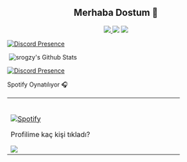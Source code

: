 <h2 align="center">Merhaba Dostum 👋</h2>
<p align="center">
  <a href="https://discord.com/users/783815790415314944" target"blank_"><img src="https://img.shields.io/badge/discord%20-7289DA.svg?&style=for-the-badge&logo=discord&logoColor=white">
  <a href="https://www.youtube.com/channel/UCgUR-WcNIK7PIdO-Z9F_PEw" target"blank_"><img src="https://img.shields.io/badge/youtube%20-ff0000.svg?&style=for-the-badge&logo=youtube&logoColor=white"></a>
  <a href="https://github.com/srogzy" target"blank_"><img src="https://img.shields.io/badge/GitHub%20-191717.svg?&style=for-the-badge&logo=github&logoColor=white"></a>
</p>

[![Discord Presence](https://lanyard-profile-readme.vercel.app/api/885194342229213184)](https://discord.com/users/885194342229213184)
  
<img align="center">
<img src = "https://github-readme-stats.vercel.app/api?username=Srogzy&include_all_commits=true&count_private=true&show_icons=true&line_height=20&title_color=7A7ADB&icon_color=2234AE&text_color=D3D3D3&bg_color=0,000000,130F40" alt="srogzy's Github Stats">



[![Discord Presence](https://lanyard-profile-readme.vercel.app/api/857646013749657690)](https://discord.com/users/857646013749657690)
  
Spotify Oynatılıyor 🎧


<table width="100%"> 
  <tr>
  <td width="50%">
      
&nbsp; <br> [![Spotify](https://novatorem.vercel.app/api/spotify)](https://open.spotify.com/user/omnitenebris)

<p>Profilime kaç kişi tıkladı?</p>
<img src="https://profile-counter.glitch.me/{Srogzy}/count.svg" /> 
<br/> 
</html>
